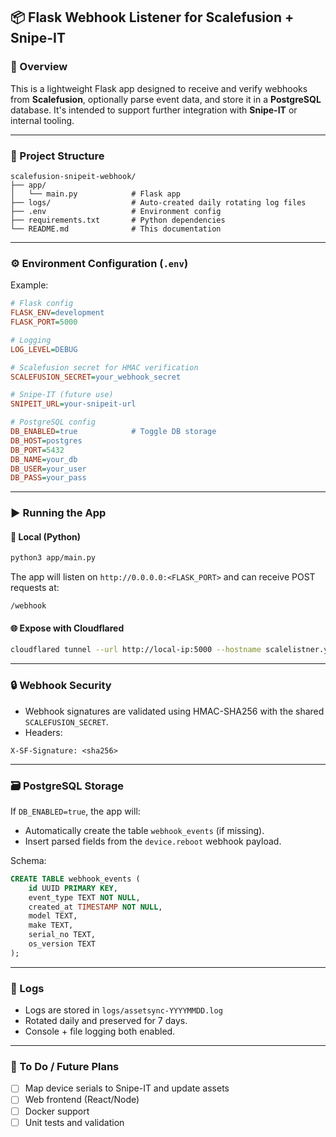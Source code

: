 ## 📦 Flask Webhook Listener for Scalefusion + Snipe-IT

### 🔧 Overview

This is a lightweight Flask app designed to receive and verify webhooks from **Scalefusion**, optionally parse event data, and store it in a **PostgreSQL** database. It's intended to support further integration with **Snipe-IT** or internal tooling.

---

### 📁 Project Structure

```
scalefusion-snipeit-webhook/
├── app/
│   └── main.py            # Flask app
├── logs/                  # Auto-created daily rotating log files
├── .env                   # Environment config
├── requirements.txt       # Python dependencies
└── README.md              # This documentation
```

---

### ⚙️ Environment Configuration (`.env`)

Example:

```ini
# Flask config
FLASK_ENV=development
FLASK_PORT=5000

# Logging
LOG_LEVEL=DEBUG

# Scalefusion secret for HMAC verification
SCALEFUSION_SECRET=your_webhook_secret

# Snipe-IT (future use)
SNIPEIT_URL=your-snipeit-url

# PostgreSQL config
DB_ENABLED=true            # Toggle DB storage
DB_HOST=postgres
DB_PORT=5432
DB_NAME=your_db
DB_USER=your_user
DB_PASS=your_pass
```

---

### ▶️ Running the App

#### 🧪 Local (Python)

```bash
python3 app/main.py
```

The app will listen on `http://0.0.0.0:<FLASK_PORT>` and can receive POST requests at:

```
/webhook
```

#### 🌐 Expose with Cloudflared

```bash
cloudflared tunnel --url http://local-ip:5000 --hostname scalelistner.yourdomain.in
```

---

### 🔒 Webhook Security

* Webhook signatures are validated using HMAC-SHA256 with the shared `SCALEFUSION_SECRET`.
* Headers:

```
X-SF-Signature: <sha256>
```

---

### 🗃️ PostgreSQL Storage

If `DB_ENABLED=true`, the app will:

* Automatically create the table `webhook_events` (if missing).
* Insert parsed fields from the `device.reboot` webhook payload.

Schema:

```sql
CREATE TABLE webhook_events (
    id UUID PRIMARY KEY,
    event_type TEXT NOT NULL,
    created_at TIMESTAMP NOT NULL,
    model TEXT,
    make TEXT,
    serial_no TEXT,
    os_version TEXT
);
```

---

### 🧾 Logs

* Logs are stored in `logs/assetsync-YYYYMMDD.log`
* Rotated daily and preserved for 7 days.
* Console + file logging both enabled.

---

### 📌 To Do / Future Plans

* [ ] Map device serials to Snipe-IT and update assets
* [ ] Web frontend (React/Node)
* [ ] Docker support
* [ ] Unit tests and validation

